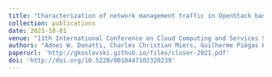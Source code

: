 ```yaml
---
title: "Characterization of network management traffic in OpenStack based on virtual machine state changes"
collection: publications
date: 2021-10-01
venue: "11th International Conference on Cloud Computing and Services Science (CLOSER)"
authors: "Adnei W. Donatti, Charles Christian Miers, Guilherme Piêgas Koslovski, Maurício Aronne Pillon, Tereza C. M. B. Carvalho"
paperurl: 'http://gkoslovski.github.io/files/closer-2021.pdf'
doi: 'http://doi.org/10.5220/0010447102320239'
---
```

